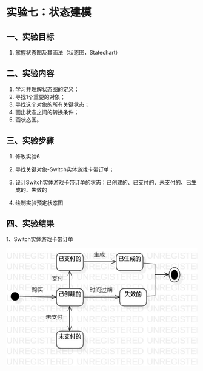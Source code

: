 # 实验七：状态建模

## 一、实验目标

1. 掌握状态图及其画法（状态图，Statechart）

## 二、实验内容

1. 学习并理解状态图的定义；
2. 寻找1个重要的对象；
3. 寻找这个对象的所有关键状态；
4. 画出状态之间的转换条件；
5. 画状态图。

## 三、实验步骤

1. 修改实验6

2. 寻找关键对象-Switch实体游戏卡带订单；

3. 设计Switch实体游戏卡带订单的状态：已创建的、已支付的、未支付的、已生成的、失效的

4. 绘制实验预定状态图

## 四、实验结果

1、Switch实体游戏卡带订单

![Switch实体游戏卡带订单状态图](./model6.jpg)